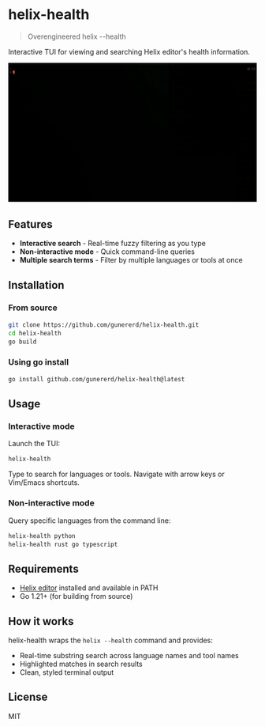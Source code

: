 # helix-health

> Overengineered helix --health

Interactive TUI for viewing and searching Helix editor's health information.

![demo demo](demo.gif)

## Features

- **Interactive search** - Real-time fuzzy filtering as you type
- **Non-interactive mode** - Quick command-line queries
- **Multiple search terms** - Filter by multiple languages or tools at once

## Installation

### From source

```bash
git clone https://github.com/gunererd/helix-health.git
cd helix-health
go build
```

### Using go install

```bash
go install github.com/gunererd/helix-health@latest
```

## Usage

### Interactive mode

Launch the TUI:

```bash
helix-health
```

Type to search for languages or tools. Navigate with arrow keys or Vim/Emacs shortcuts.

### Non-interactive mode

Query specific languages from the command line:

```bash
helix-health python
helix-health rust go typescript
```

## Requirements

- [Helix editor](https://helix-editor.com/) installed and available in PATH
- Go 1.21+ (for building from source)

## How it works

helix-health wraps the `helix --health` command and provides:
- Real-time substring search across language names and tool names
- Highlighted matches in search results
- Clean, styled terminal output

## License

MIT
